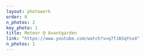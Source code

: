 ```yaml
---
layout: photowork
order: 0
n_photos: 2
key_photo: 1
title: Meteor @ Avantgarden
link: "https://www.youtube.com/watch?v=q7fJASqYsx4"
n_photos: 1
---
```



